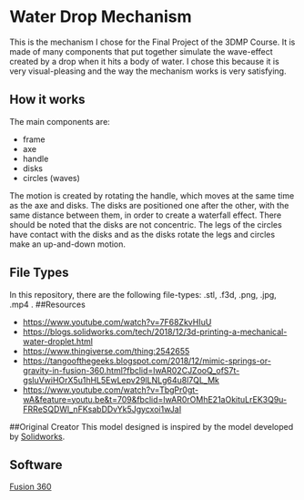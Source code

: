 
# Water Drop Mechanism

This is the mechanism I chose for the Final Project of the 3DMP Course. It is made of many components that put together simulate the wave-effect created by a drop  when it hits a body of water.
I chose this because it is very visual-pleasing and the way the mechanism works is very satisfying.


## How it works
The main components are: 
- frame
- axe
- handle
- disks
- circles (waves)

The motion is created by rotating the handle, which moves at the same time as the axe and disks. The disks are positioned one after the other, with the same distance between them, in order to create a waterfall effect. There should be noted that the disks are not concentric.
The legs of the circles have contact with the disks and as the disks rotate the legs and circles make an up-and-down motion. 

## File Types
In this repository, there are the following file-types: .stl, .f3d, .png, .jpg, .mp4 .
##Resources
- https://www.youtube.com/watch?v=7F68ZkvHIuU
- https://blogs.solidworks.com/tech/2018/12/3d-printing-a-mechanical-water-droplet.html 
- https://www.thingiverse.com/thing:2542655
- https://tangoofthegeeks.blogspot.com/2018/12/mimic-springs-or-gravity-in-fusion-360.html?fbclid=IwAR02CJZooQ_ofS7t-gsluVwiHOrX5u1hHL5EwLepv29lLNLg64u8l7QL_Mk
- https://www.youtube.com/watch?v=TbgPr0gt-wA&feature=youtu.be&t=709&fbclid=IwAR0rOMhE21aOkituLrEK3Q9u-FRReSQDWl_nFKsabDDvYk5Jgycxoi1wJaI

##Original Creator
This model designed is inspired by the model developed by [Solidworks](https://blogs.solidworks.com/tech/2018/12/3d-printing-a-mechanical-water-droplet.html).

## Software
[Fusion 360](https://www.autodesk.com/products/fusion-360/overview)      
